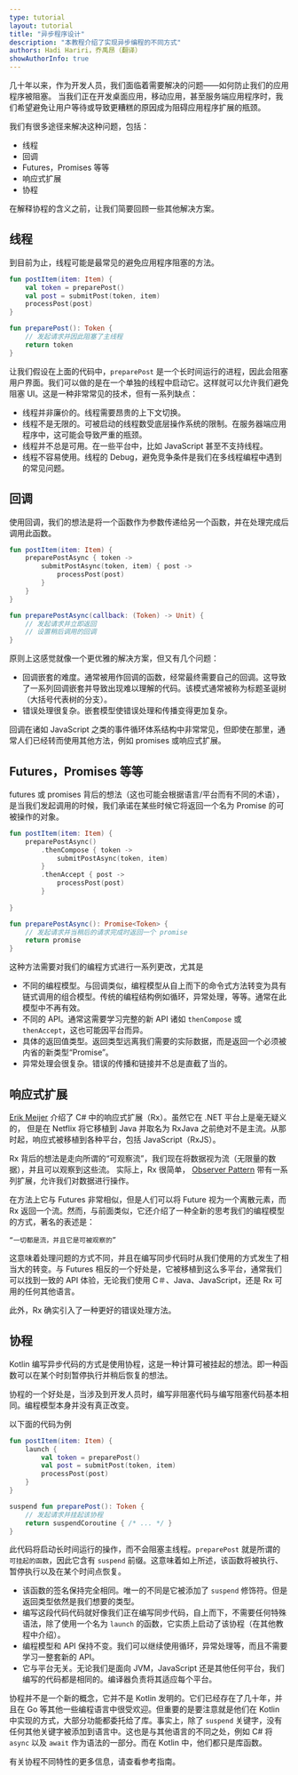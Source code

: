 ```yaml
---
type: tutorial
layout: tutorial
title: "异步程序设计"
description: "本教程介绍了实现异步编程的不同方式"
authors: Hadi Hariri，乔禹昂（翻译）
showAuthorInfo: true
---
```


几十年以来，作为开发人员，我们面临着需要解决的问题——如何防止我们的应用程序被阻塞。
当我们正在开发桌面应用，移动应用，甚至服务端应用程序时，我们希望避免让用户等待或导致更糟糕的原因<!--
-->成为阻碍应用程序扩展的瓶颈。

我们有很多途径来解决这种问题，包括：

* 线程
* 回调
* Futures，Promises 等等
* 响应式扩展
* 协程

在解释协程的含义之前，让我们简要回顾一些其他解决方案。

## 线程

到目前为止，线程可能是最常见的避免应用程序阻塞的方法。

<div class="sample" markdown="1" theme="idea" data-highlight-only>

```kotlin
fun postItem(item: Item) {
    val token = preparePost()
    val post = submitPost(token, item)
    processPost(post)
}

fun preparePost(): Token {
    // 发起请求并因此阻塞了主线程
    return token
}
```
</div>

让我们假设在上面的代码中，`preparePost` 是一个长时间运行的进程，因此会阻塞用户界面。我们可以做的是在一个单独的线程中启动它。这样就可以<!--
-->允许我们避免阻塞 UI。这是一种非常常见的技术，但有一系列缺点：

* 线程并非廉价的。线程需要昂贵的上下文切换。
* 线程不是无限的。可被启动的线程数受底层操作系统的限制。在服务器端应用程序中，这可能会导致严重的瓶颈。
* 线程并不总是可用。在一些平台中，比如 JavaScript 甚至不支持线程。
* 线程不容易使用。线程的 Debug，避免竞争条件是我们在多线程编程中遇到的常见问题。


## 回调

使用回调，我们的想法是将一个函数作为参数传递给另一个函数，并在处理完成后调用此函数。

<div class="sample" markdown="1" theme="idea" data-highlight-only>

```kotlin
fun postItem(item: Item) {
    preparePostAsync { token -> 
        submitPostAsync(token, item) { post -> 
            processPost(post)
        }
    }
}

fun preparePostAsync(callback: (Token) -> Unit) {
    // 发起请求并立即返回
    // 设置稍后调用的回调
}
```

</div>

原则上这感觉就像一个更优雅的解决方案，但又有几个问题：

* 回调嵌套的难度。通常被用作回调的函数，经常最终需要自己的回调。这导致了一系列回调嵌套并<!--
-->导致出现难以理解的代码。该模式通常被称为标题圣诞树（大括号代表树的分支）。
* 错误处理很复杂。嵌套模型使错误处理和传播变得更加复杂。

回调在诸如 JavaScript 之类的事件循环体系结构中非常常见，但即使在那里，通常人们已经转而使用其他方法，例如 promises 或响应式扩展。

## Futures，Promises 等等

futures 或 promises 背后的想法（这也可能会根据语言/平台而有不同的术语），是当我们发起调用的时候，我们承诺<!--
-->在某些时候它将返回一个名为 Promise 的可被操作的对象。

<div class="sample" markdown="1" theme="idea" data-highlight-only>

```kotlin
fun postItem(item: Item) {
    preparePostAsync() 
        .thenCompose { token -> 
            submitPostAsync(token, item)
        }
        .thenAccept { post -> 
            processPost(post)
        }
         
}

fun preparePostAsync(): Promise<Token> {
    // 发起请求并当稍后的请求完成时返回一个 promise
    return promise 
}
```

</div>

这种方法需要对我们的编程方式进行一系列更改，尤其是

* 不同的编程模型。与回调类似，编程模型从自上而下的命令式方法转变为具有链式调用的组合模型。传统的编程结构<!--
-->例如循环，异常处理，等等。通常在此模型中不再有效。
* 不同的 API。通常这需要学习完整的新 API 诸如 `thenCompose` 或 `thenAccept`，这也可能因平台而异。
* 具体的返回值类型。返回类型远离我们需要的实际数据，而是返回一个必须被内省的新类型“Promise”。
* 异常处理会很复杂。错误的传播和链接并不总是直截了当的。

## 响应式扩展

[Erik Meijer](https://en.wikipedia.org/wiki/Erik_Meijer_(computer_scientist)) 介绍了 C# 中的响应式扩展（Rx）。虽然它在 .NET 平台上是毫无疑义的，
但是在 Netflix 将它移植到 Java 并取名为 RxJava 之前绝对不是主流。从那时起，响应式被移植到各种平台，包括 JavaScript（RxJS）。

Rx 背后的想法是走向所谓的“可观察流”，我们现在将数据视为流（无限量的数据），并且可以观察到这些流。 实际上，Rx 很简单，
[Observer Pattern](https://en.wikipedia.org/wiki/Observer_pattern) 带有一系列扩展，允许我们对数据进行操作。

在方法上它与 Futures 非常相似，但是人们可以将 Future 视为一个离散元素，而 Rx 返回一个流。然而，与前面类似，它还介绍了<!--
-->一种全新的思考我们的编程模型的方式，著名的表述是：

    “一切都是流，并且它是可被观察的”
    
这意味着处理问题的方式不同，并且在编写同步代码时从我们使用的方式发生了相当大的转变。与 Futures 相反的一个好处是，它被移植到<!--
-->这么多平台，通常我们可以找到一致的 API 体验，无论我们使用 C＃、Java、JavaScript，还是 Rx 可用的任何其他语言。

此外，Rx 确实引入了一种更好的错误处理方法。

## 协程

Kotlin 编写异步代码的方式是使用协程，这是一种计算可被挂起的想法。即一种函数可以在某个时刻暂停执行并稍后恢复的想法。

协程的一个好处是，当涉及到开发人员时，编写非阻塞代码与编写阻塞代码基本相同。编程模型<!--
-->本身并没有真正改变。

以下面的代码为例

<div class="sample" markdown="1" theme="idea" data-highlight-only>

```kotlin
fun postItem(item: Item) {
    launch {
        val token = preparePost()
        val post = submitPost(token, item)
        processPost(post)
    }
}

suspend fun preparePost(): Token {
    // 发起请求并挂起该协程
    return suspendCoroutine { /* ... */ } 
}
```

</div>

此代码将启动长时间运行的操作，而不会阻塞主线程。`preparePost` 就是所谓的
`可挂起的函数`，因此它含有 `suspend` 前缀。这意味着如上所述，该函数将被<!--
-->执行、暂停执行以及在某个时间点恢复。

* 该函数的签名保持完全相同。唯一的不同是它被添加了 `suspend` 修饰符。但是返回类型依然是我们想要的<!--
-->类型。
* 编写这段代码代码就好像我们正在编写同步代码，自上而下，不需要任何特殊语法，除了使用一个名为 `launch` 的函数，它实质上启动了<!--
-->该协程（在其他教程中介绍）。
* 编程模型和 API 保持不变。我们可以继续使用循环，异常处理等，而且不需要学习一整套新的 API。
* 它与平台无关。无论我们是面向 JVM，JavaScript 还是其他任何平台，我们编写的代码都是相同的。编译器负责将其适应每个平台。

协程并不是一个新的概念，它并不是 Kotlin 发明的。它们已经存在了几十年，并且在 Go 等其他一些编程语言中很受欢迎。但重要的是要注意<!--
-->就是他们在 Kotlin 中实现的方式，大部分功能都委托给了库。事实上，除了 `suspend` 关键字，没有任何其他关键字被添加到语言中。这也是与其他<!--
-->语言的不同之处，例如 C# 将 `async` 以及 `await` 作为语法的一部分。而在 Kotlin 中，他们都只是库函数。

有关协程不同特性的更多信息，请查看参考指南。

